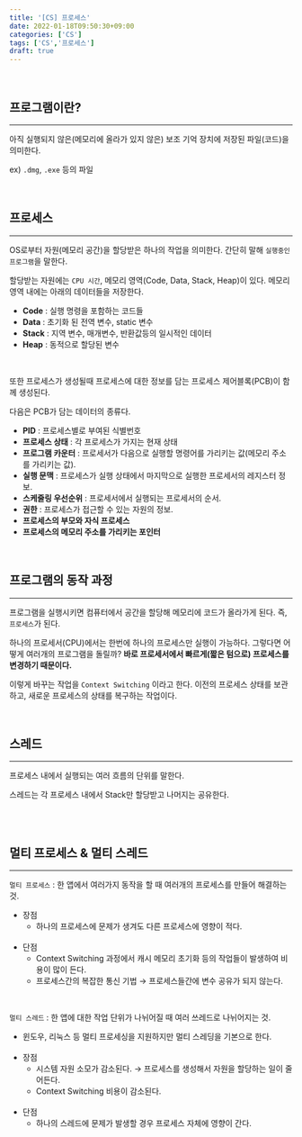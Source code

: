 ```yaml
---
title: '[CS] 프로세스'
date: 2022-01-18T09:50:30+09:00
categories: ['CS']
tags: ['CS','프로세스']
draft: true
---
```


<br>

<!--more-->

## 프로그램이란?

---

아직 실행되지 않은(메모리에 올라가 있지 않은) 보조 기억 장치에 저장된 파일(코드)을 의미한다.

ex) `.dmg`, `.exe` 등의 파일

<br>

## 프로세스

---

OS로부터 자원(메모리 공간)을 할당받은 하나의 작업을 의미한다. 간단히 말해 `실행중인 프로그램`을 말한다.

할당받는 자원에는 `CPU 시간`, 메모리 영역(Code, Data, Stack, Heap)이 있다.
메모리 영역 내에는 아래의 데이터들을 저장한다.

- **Code** : 실행 명령을 포함하는 코드들
- **Data** : 초기화 된 전역 변수, static 변수
- **Stack** : 지역 변수, 매개변수, 반환값등의 일시적인 데이터
- **Heap** : 동적으로 할당된 변수

<br>

또한 프로세스가 생성될때 프로세스에 대한 정보를 담는 프로세스 제어블록(PCB)이 함께 생성된다.

다음은 PCB가 담는 데이터의 종류다.

- **PID** : 프로세스별로 부여된 식별번호
- **프로세스 상태** : 각 프로세스가 가지는 현재 상태
- **프로그램 카운터** : 프로세서가 다음으로 실행할 명령어를 가리키는 값(메모리 주소를 가리키는 값).
- **실행 문맥** : 프로세스가 실행 상태에서 마지막으로 실행한 프로세서의 레지스터 정보.
- **스케줄링 우선순위** : 프로세서에서 실행되는 프로세서의 순서.
- **권한** : 프로세스가 접근할 수 있는 자원의 정보.
- **프로세스의 부모와 자식 프로세스**
- **프로세스의 메모리 주소를 가리키는 포인터**

<br>

## 프로그램의 동작 과정

---

프로그램을 실행시키면 컴퓨터에서 공간을 할당해 메모리에 코드가 올라가게 된다.
즉, `프로세스`가 된다.

하나의 프로세서(CPU)에서는 한번에 하나의 프로세스만 실행이 가능하다. 그렇다면 어떻게 여러개의 프로그램을 돌릴까?
**바로 프로세서에서 빠르게(짧은 텀으로) 프로세스를 변경하기 때문이다.** 

이렇게 바꾸는 작업을 `Context Switching` 이라고 한다. 이전의 프로세스 상태를 보관하고, 새로운 프로세스의 상태를 복구하는 작업이다.

<br>

## 스레드

---

프로세스 내에서 실행되는 여러 흐름의 단위를 말한다.

스레드는 각 프로세스 내에서 Stack만 할당받고 나머지는 공유한다.

<br><br>

## 멀티 프로세스 & 멀티 스레드

---

`멀티 프로세스` : 한 앱에서 여러가지 동작을 할 때 여러개의 프로세스를 만들어 해결하는 것.

- 장점
  - 하나의 프로세스에 문제가 생겨도 다른 프로세스에 영향이 적다.<br><br>
- 단점
  - Context Switching 과정에서 캐시 메모리 초기화 등의 작업들이 발생하여 비용이 많이 든다.
  - 프로세스간의 복잡한 통신 기법 → 프로세스들간에 변수 공유가 되지 않는다.

<br>

`멀티 스레드` : 한 앱에 대한 작업 단위가 나뉘어질 때 여러 쓰레드로 나뉘어지는 것.

- 윈도우, 리눅스 등 멀티 프로세싱을 지원하지만 멀티 스레딩을 기본으로 한다.<br><br>
- 장점
  - 시스템 자원 소모가 감소된다. → 프로세스를 생성해서 자원을 할당하는 일이 줄어든다.
  - Context Switching 비용이 감소된다.<br><br>
- 단점
  - 하나의 스레드에 문제가 발생할 경우 프로세스 자체에 영향이 간다.
